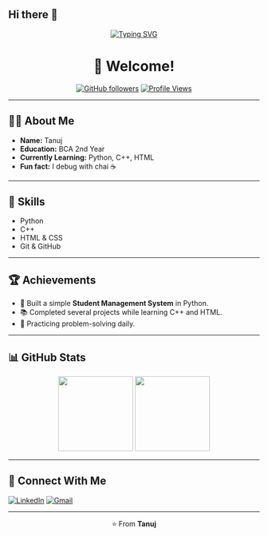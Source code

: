 ## Hi there 👋

<!--<!-- Simple GitHub Profile README for Tanuj -->

<div align="center">

<!-- Animated typing intro -->

<a href="#">
  <img src="https://readme-typing-svg.demolab.com?font=Fira+Code&size=28&pause=1200&center=true&vCenter=true&width=900&height=60&lines=Hi%2C+I'm+Tanuj+%F0%9F%91%8B;BCA+2nd+Year+Student;Currently+Learning+Python+%26+C%2B%2B+%26+HTML" alt="Typing SVG" />
</a>

# 👋 Welcome!

[![GitHub followers](https://img.shields.io/github/followers/TanujRaj?label=Follow\&style=for-the-badge)](https://github.com/TanujRaj)
[![Profile Views](https://komarev.com/ghpvc/?username=TanujRaj\&style=for-the-badge)](#)

</div>

---

## 🧑‍💻 About Me

* **Name:** Tanuj
* **Education:** BCA 2nd Year
* **Currently Learning:** Python, C++, HTML
* **Fun fact:** I debug with chai ☕

---

## 🧰 Skills

* Python
* C++
* HTML & CSS
* Git & GitHub

---

## 🏆 Achievements

* 🌟 Built a simple **Student Management System** in Python.
* 📚 Completed several projects while learning C++ and HTML.
* 🧪 Practicing problem-solving daily.

---

## 📊 GitHub Stats

<div align="center">

<img src="https://github-readme-stats.vercel.app/api?username=TanujRaj&show_icons=true&rank_icon=github&hide_border=true" height="150" />
<img src="https://streak-stats.demolab.com?user=TanujRaj&hide_border=true" height="150" />

</div>

---

## 🤝 Connect With Me

[![LinkedIn](https://img.shields.io/badge/LinkedIn-0A66C2?logo=linkedin\&logoColor=white)](https://www.linkedin.com/in/YOUR-LINKEDIN)
[![Gmail](https://img.shields.io/badge/Email-D14836?logo=gmail\&logoColor=white)](mailto:YOUR-EMAIL@example.com)

---

<div align="center">

⭐️ From **Tanuj**

</div>



